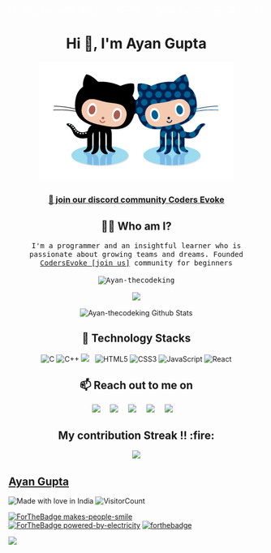  <p align="center">
     <a href="https://github.com/Ayan-thecodeking"><img src="https://github.com/Ayan-thecodeking/Ayan-thecodeking/blob/main/Hello.gif" /></a> 
</p>



<h1 align="center">Hi 👋, I'm Ayan Gupta</h1>


 <p align="center">
    <a href="https://github.com/Ayan-thecodeking"><img src="https://github.com/Ayan-thecodeking/Ayan-thecodeking/blob/main/forkit.gif" /></a> 
</p>

  <h3 align="center">
    <a href="https://discord.gg/FZusE7FH4q">👋 join our discord community <strong>Coders Evoke</strong> </a>
    </h3>
<h2 align="center"> 👨‍💻 Who am I?</h2>

<p align="center">
  <samp>
I'm a programmer and an insightful learner who is passionate about growing teams and dreams. Founded <a href="https://discord.gg/FZusE7FH4q">CodersEvoke [join us]</a> community for beginners 
  </samp><br><br>
   <samp>
     <img src="https://komarev.com/ghpvc/?username=Ayan-thecodeking" alt="Ayan-thecodeking" /> 
    </p>
 
 <p align="center">
   <a href="https://github.com/Ayan-thecodeking">
    <img align="center" height="195px" src="https://github-readme-stats.vercel.app/api/top-langs/?username=Ayan-thecodeking
&text_color=FFFFFF&bg_color=000000&title_color=94b4a4&langs_count=15&layout=compact&hide_border=true" />
  </a>
 </p>
 
  

 
<!-- <h2 align="center"> 🔭 Technology Stack</h2>
<p align="center">
  <img src="https://img.shields.io/badge/node.js%20-%2343853D.svg?&style=for-the-badge&logo=node.js&logoColor=white" />&nbsp;&nbsp;&nbsp;
  <img src="https://img.shields.io/badge/react%20-%2300D9FF.svg?&style=for-the-badge&logo=react&logoColor=white" />&nbsp;&nbsp;&nbsp;
  <img src="https://img.shields.io/badge/flask%20-%231572B6.svg?&style=for-the-badge&logo=flask&logoColor=white" />&nbsp;&nbsp;
  <img src="https://img.shields.io/badge/django%20-%231572B6.svg?&style=for-the-badge&logo=django&logoColor=white" />&nbsp;&nbsp;
  <img src="https://img.shields.io/badge/docker%20-%231572B6.svg?&style=for-the-badge&logo=docker&logoColor=white" />&nbsp;&nbsp; 
  <img src="https://img.shields.io/badge/javascript%20-%231572B6.svg?&style=for-the-badge&logo=javascript&logoColor=white" />&nbsp;&nbsp;
  <img src="https://img.shields.io/badge/mongodb%20-%231572B6.svg?&style=for-the-badge&logo=mongodb&logoColor=white" />&nbsp;&nbsp;
  <img src="https://img.shields.io/badge/mysql%20-%231572B6.svg?&style=for-the-badge&logo=mysql&logoColor=white" />&nbsp;&nbsp;
  <img src="https://img.shields.io/badge/python%20-%231572B6.svg?&style=for-the-badge&logo=python&logoColor=yellow" />&nbsp;&nbsp;
  <img src="https://img.shields.io/badge/nginx%20-%231572B6.svg?&style=for-the-badge&logo=nginx&logoColor=red" />&nbsp;&nbsp;
  <img src="https://img.shields.io/badge/angular%20-%231572B6.svg?&style=for-the-badge&logo=angular&logoColor=white" />&nbsp;&nbsp;
  <img src="https://img.shields.io/badge/travis%20-%231572B6.svg?&style=for-the-badge&logo=travis&logoColor=white" />&nbsp;&nbsp;
  <img src="https://img.shields.io/badge/neo4j%20-%231572B6.svg?&style=for-the-badge&logo=neo4j&logoColor=white" />&nbsp;&nbsp;
  <img src="https://img.shields.io/badge/tensorflow%20-%231572B6.svg?&style=for-the-badge&logo=tensorflow&logoColor=white" />&nbsp;&nbsp;
  <img src="https://img.shields.io/badge/heroku%20-%231572B6.svg?&style=for-the-badge&logo=heroku&logoColor=white" />&nbsp;&nbsp;
  <img src="https://img.shields.io/badge/git%20-%231572B6.svg?&style=for-the-badge&logo=git&logoColor=white" />&nbsp;&nbsp;
  <img src="https://img.shields.io/badge/kubernetes%20-%231572B6.svg?&style=for-the-badge&logo=kubernetes&logoColor=white" />&nbsp;&nbsp; 
</p>
 -->
<div align="center">

<img align="center" src="https://github-readme-stats.vercel.app/api?username=Ayan-thecodeking&include_all_commits=true&count_private=true&show_icons=true&line_height=20&title_color=7A7ADB&icon_color=2234AE&text_color=D3D3D3&bg_color=0,000000,130F40" alt="Ayan-thecodeking Github Stats">

</div>


<h2 align="center"> 🔭 Technology Stacks</h2>
<p align="center">
 <img alt="C" src="https://img.shields.io/badge/c-%2300599C.svg?&style=for-the-badge&logo=c&logoColor=white"/>
 <img alt="C++" src="https://img.shields.io/badge/c++-%2300599C.svg?&style=for-the-badge&logo=c%2B%2B&ogoColor=white"/>
 <img src="https://img.shields.io/badge/git%20-%231572B6.svg?&style=for-the-badge&logo=git&logoColor=white" />&nbsp;&nbsp;
 <img alt="HTML5" src="https://img.shields.io/badge/html5-%23E34F26.svg?&style=for-the-badge&logo=html5&logoColor=white"/>
 <img alt="CSS3" src="https://img.shields.io/badge/css3-%231572B6.svg?&style=for-the-badge&logo=css3&logoColor=white"/>
 <img alt="JavaScript" src="https://img.shields.io/badge/javascript-%23323330.svg?&style=for-the-badge&logo=javascript&logoColor=%23F7DF1E"/>
 <img alt="React" src="https://img.shields.io/badge/react-%2320232a.svg?&style=for-the-badge&logo=react&logoColor=%2361DAFB"/>
</p>

<h2 align="center">📫 Reach out to me on</h2>
<p align="center">
  <a target="_blank"href="https://www.linkedin.com/in/https://www.linkedin.com/in/ayan-gupta-%F0%9F%87%AE%F0%9F%87%B3-924833201/"><img src="https://img.shields.io/badge/linkedin-%230077B5.svg?&style=for-the-badge&logo=linkedin&logoColor=white" /></a>&nbsp;&nbsp;&nbsp;&nbsp;
  <a target="_blank"href="https://twitter.com/CodeXayan_?s=09"><img src="https://img.shields.io/badge/twitter-%231DA1F2.svg?&style=for-the-badge&logo=twitter&logoColor=white" /></a>&nbsp;&nbsp;&nbsp;&nbsp;
  <a href="mailto:guptajiayan111@gmail.com?subject=Hello%20Harsh,%20From%20Github"><img src="https://img.shields.io/badge/gmail-%23D14836.svg?&style=for-the-badge&logo=gmail&logoColor=white" /></a>&nbsp;&nbsp;&nbsp;&nbsp;
  <a href="https://www.instagram.com/codexayan_/?r=nametag"><img src="https://img.shields.io/badge/instagram-%23D14836.svg?&style=for-the-badge&logo=instagram&logoColor=pink" /></a>&nbsp;&nbsp;&nbsp;&nbsp;
  <a href="https://ayangupta.substack.com/"><img src="https://img.shields.io/badge/hashnode-%27D1203.svg?&style=for-the-badge&logo=hashnode&logoColor=blue" /></a>&nbsp;&nbsp;&nbsp;&nbsp;
</p>
<h2 align="center">My contribution Streak !! :fire:</h2> 

<p align="center">
  <a href="#">
    <img src="https://github-readme-streak-stats.herokuapp.com/?user=Ayan-thecodeking&theme=dark&hide_border=true&background=0D1117&stroke=0000"/>
  </a>
</p>



## [Ayan Gupta](https://Ayan-thecodeking.github.io/Portfolio/)
![Made with love in India](https://madewithlove.now.sh/in?heart=true&template=for-the-badge)
![VisitorCount](https://profile-counter.glitch.me/Ayan-thecodeking/count.svg)

[![ForTheBadge makes-people-smile](http://ForTheBadge.com/images/badges/makes-people-smile.svg)](http://ForTheBadge.com)
[![ForTheBadge powered-by-electricity](http://ForTheBadge.com/images/badges/powered-by-electricity.svg)](http://ForTheBadge.com)
[![forthebadge](https://forthebadge.com/images/badges/powered-by-coffee.svg)](https://forthebadge.com)

![](https://activity-graph.herokuapp.com/graph?username=Ayan-thecodeking&theme=github)
